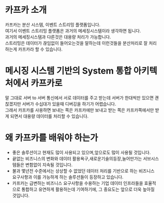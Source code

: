 # 카프카 소개 
카프카는 분산 시스템, 이벤트 스트리밍 플랫폼입니다.  
여기서 이벤트 스트리밍 플랫폼은 과거의 메세징시스템이라 생각하면 됩니다.  
과거의 메세징시스템과 다른것은 대용량 처리가 가능합니다.  
스트리밍은 데이터가 끊임없이 들어오는것을 말하는데 이런것들을 분산처리로 잘 처리하는게 카프카라 할 수 있습니다.  

# 메시징 시스템 기반의 System 통합 아키텍처에서 카프카로
말 그대로 서버 to 서버 통신에서 서로 데이터를 주고 받는데 서버가 한대씩만 있으면 괜찮겠지만 서버가 수십대가 있을때 디버깅을 하기가 어렵습니다.  
그래서 카프카를 사용하면 보내는 쪽은 카프카에만 보내고 받는 쪽은 카프카쪽에서만 받게 되면서 대용량 데이터를 처리할 수 있습니다.  

# 왜 카프카를 배워야 하는가
- 좋은 솔루션이고 현재도 많이 사용되고 있으며,앞으로도 많이 사용될 것입니다.
- 끝없는 비즈니스의 변화와 데이터 활용욕구,새로운기술의등장,늘어만가는 서브시스템들은 변함없이 지속될 것입니다.
- 불과 몇년전 수준에서는 상상할 수 없었던 데이터 처리를 기반으로 하는 비즈니스 요구사항과 이를 가능하게 하는 솔루션들이 등장하고 있습니다.
- 카프카는 급변하는 비즈니스 요구사항을 수용하는 기업 데이터 인프라들을 효율적으로 통합하고
유연하게 활용하는데 기여하기에, 그 중요도는 앞으로 더욱 높아질 것입니다.